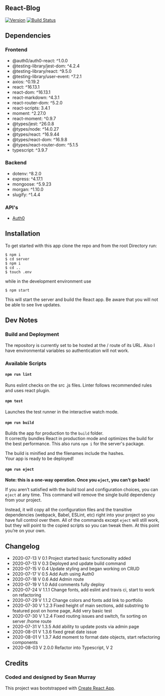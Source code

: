 ## React-Blog
[![Version](https://img.shields.io/badge/version-2.0.0-brightgreen.svg)](https://github.com/seanjmurray/react-blog)
[![Build Status](https://travis-ci.com/seanjmurray/react-blog.svg?branch=master)](https://travis-ci.com/seanjmurray/react-blog)


## Dependencies

### Frontend 
  - @auth0/auth0-react: ^1.0.0
  - @testing-library/jest-dom: ^4.2.4
  - @testing-library/react: ^9.5.0
  - @testing-library/user-event: ^7.2.1
  - axios: ^0.19.2
  - react: ^16.13.1
  - react-dom: ^16.13.1
  - react-markdown: ^4.3.1
  - react-router-dom: ^5.2.0
  - react-scripts: 3.4.1
  - moment: ^2.27.0
  - react-moment: ^0.9.7
  - @types/jest: ^26.0.8
  - @types/node: ^14.0.27
  - @types/react: ^16.9.44
  - @types/react-dom: ^16.9.8
  - @types/react-router-dom: ^5.1.5
  - typescript: ^3.9.7

### Backend
  - dotenv: ^8.2.0
  - express: ^4.17.1
  - mongoose: ^5.9.23
  - morgan: ^1.10.0
  - slugify: ^1.4.4

### API's
 - [Auth0](https://auth0.com/)
    
## Installation

To get started with this app clone the repo and from the root Directory run:

```
$ npm i
$ cd server
$ npm i
$ cd ..
$ touch .env
``` 

while in the development environment use

```
$ npm start
```

This will start the server and build the React app. Be aware that you will not be able to see live updates.

## Dev Notes

### Build and Deployment
The repository is currently set to be hosted at the / route of its URL.  Also I have environmental variables so authentication will not work.

### Available Scripts 

#### `npm run lint`

Runs eslint checks on the src .js files. Linter follows recommended rules and uses react plugin.

#### `npm test`

Launches the test runner in the interactive watch mode.<br />

#### `npm run build`

Builds the app for production to the `build` folder.<br />
It correctly bundles React in production mode and optimizes the build for the best performance. This also runs `npm i` for the server's package.

The build is minified and the filenames include the hashes.<br />
Your app is ready to be deployed!
#### `npm run eject`

**Note: this is a one-way operation. Once you `eject`, you can’t go back!**

If you aren’t satisfied with the build tool and configuration choices, you can `eject` at any time. This command will remove the single build dependency from your project.

Instead, it will copy all the configuration files and the transitive dependencies (webpack, Babel, ESLint, etc) right into your project so you have full control over them. All of the commands except `eject` will still work, but they will point to the copied scripts so you can tweak them. At this point you’re on your own.

## Changelog
 - 2020-07-13 V 0.1 Project started basic functionality added
 - 2020-07-13 V 0.3 Deployed and update build command
 - 2020-07-15 V 0.4 Update styling and began working on CRUD
 - 2020-07-17 V 0.5 Add Auth using Auth0
 - 2020-07-18 V 0.6 Add Admin route 
 - 2020-07-19 V 1.0 Add comments fully deploy
 - 2020-07-24 V 1.1.1 Change fonts, add eslint and travis ci, start to work on refactoring
 - 2020-07-29 V 1.1.2 Change colors and fonts add link to portfolio
 - 2020-07-30 V 1.2.3 Fixed height of main sections, add substring to featured post on home page, Add very basic test
 - 2020-07-30 V 1.2.4 Fixed routing issues and switch, fix sorting on server /home route
 - 2020-07-31 V 1.3.5 Add ability to update posts via admin page
 - 2020-08-01 V 1.3.6 fixed great date issue
 - 2020-08-01 V 1.3.7 Add moment to format date objects, start refactoring components
 - 2020-08-03 V 2.0.0 Refactor into Typescript, V 2

 
## Credits

### Coded and designed by Sean Murray

This project was bootstrapped with [Create React App](https://github.com/facebook/create-react-app).